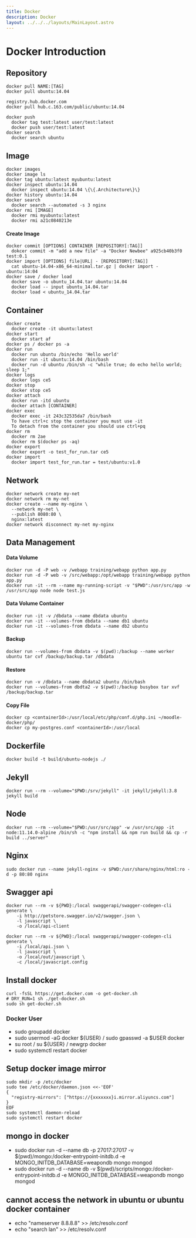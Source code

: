 ```yaml
---
title: Docker
description: Docker
layout: ../../../layouts/MainLayout.astro
---
```


# Docker Introduction

## Repository
```
docker pull NAME:[TAG] 
docker pull ubuntu:14.04

registry.hub.docker.com
docker pull hub.c.163.com/public/ubuntu:14.04

docker push
  docker tag test:latest user/test:latest
  docker push user/test:latest
docker search
  docker search ubuntu
```
## Image
```
docker images
docker image ls
docker tag ubuntu:latest myubuntu:latest
docker inspect ubuntu:14.04
  docker inspect ubuntu:14.04 \{\{.Architecture\}\}
docker history ubuntu:14.04
docker search
  docker search --automated -s 3 nginx
docker rmi [IMAGE]
  docker rmi myubuntu:latest
  docker rmi a21c0840213e
```
#### Create Image
```
docker commit [OPTIONS] CONTAINER [REPOSITORY[:TAG]]
  dokcer commit -m "add a new file" -a "Docker Newbee" a925cb40b3f0 test:0.1
docker import [OPTIONS] file|URL| - [REPOSITORY[:TAG]]
  cat ubuntu-14.04-x86_64-minimal.tar.gz | docker import - ubuntu:14:04
docker save / docker load
  docker save -o ubuntu_14.04.tar ubuntu:14.04
  docker load -- input ubuntu_14.04.tar
  docker load < ubuntu_14.04.tar
```

## Container
```
docker create
  docker create -it ubuntu:latest
docker start
  docker start af
docker ps / docker ps -a
docker run
  docker run ubuntu /bin/echo 'Hello world'
  docker run -it ubuntu:14.04 /bin/bash
  docker run -d ubuntu /bin/sh -c "while true; do echo hello world; sleep 1;"
docker logs
  docker logs ce5
docker stop
  docker stop ce5
docker attach
  docker run -itd ubuntu
  docker attach [CONTAINER]
docker exec
  docker exec -it 243c32535da7 /bin/bash
  To have ctrl+c stop the container you must use -it
  To detach from the container you should use ctrl+pq
docker rm
  docker rm 2ae
  docker rm $(docker ps -aq)
docker export
  docker export -o test_for_run.tar ce5
docker import
  docker import test_for_run.tar = test/ubuntu:v1.0
```

## Network
```
docker network create my-net
docker network rm my-net
docker create --name my-nginx \
  --network my-net \
  --publish 8080:80 \
  nginx:latest
docker network disconnect my-net my-nginx
```

## Data Management
#### Data Volume
```
docker run -d -P web -v /webapp training/webapp python app.py
docker run -d -P web -v /src/webapp:/opt/webapp training/webapp python app.py
docker run -it --rm --name my-running-script -v "$PWD":/usr/src/app -w /usr/src/app node node test.js
```
#### Data Volume Container
```
docker run -it -v /dbdata --name dbdata ubuntu
docker run -it --volumes-from dbdata --name db1 ubuntu
docker run -it --volumes-from dbdata --name db2 ubuntu
```
#### Backup
```
docker run --volumes-from dbdata -v $(pwd):/backup --name worker ubuntu tar cvf /backup/backup.tar /dbdata
```
#### Restore
```
docker run -v /dbdata --name dbdata2 ubuntu /bin/bash
docker run --volumes-from dbdta2 -v $(pwd):/backup busybox tar xvf /backup/backup.tar
```

#### Copy File
```
docker cp <containerId>:/usr/local/etc/php/conf.d/php.ini ~/moodle-docker/php/
docker cp my-postgres.conf <containerId>:/usr/local
```

## Dockerfile
```
docker build -t build/ubuntu-nodejs ./
```

## Jekyll
```
docker run --rm --volume="$PWD:/srv/jekyll" -it jekyll/jekyll:3.8 jekyll build
```

## Node
```
docker run --rm --volume="$PWD:/usr/src/app" -w /usr/src/app -it node:11.14.0-alpine /bin/sh -c "npm install && npm run build && cp -r build ../server"
```

## Nginx
```
sudo docker run --name jekyll-nginx -v $PWD:/usr/share/nginx/html:ro -d -p 80:80 nginx
```

## Swagger api
```
docker run --rm -v ${PWD}:/local swaggerapi/swagger-codegen-cli generate \
    -i http://petstore.swagger.io/v2/swagger.json \
    -l javascript \
    -o /local/api-client
	
docker run --rm -v ${PWD}:/local swaggerapi/swagger-codegen-cli generate \
    -i /local/api.json \
    -l javascript \
    -o /local/out/javascript \
    -c /local/javascript.config	
```    

## Install docker
```
curl -fsSL https://get.docker.com -o get-docker.sh
# DRY_RUN=1 sh ./get-docker.sh
sudo sh get-docker.sh
```

### Docker User
- sudo groupadd docker
- sudo usermod -aG docker ${USER} / sudo gpasswd -a $USER docker
- su root / su ${USER} / newgrp docker
- sudo systemctl restart docker

## Setup docker image mirror
```
sudo mkdir -p /etc/docker
sudo tee /etc/docker/daemon.json <<-'EOF'
{
  "registry-mirrors": ["https://{xxxxxxx}i.mirror.aliyuncs.com"]
}
EOF
sudo systemctl daemon-reload
sudo systemctl restart docker
```

## mongo in docker
- sudo docker run -d --name db -p 27017:27017 -v $(pwd)/mongo:/docker-entrypoint-initdb.d -e MONGO_INITDB_DATABASE=weapondb mongo mongod
- sudo docker run -d --name db -v $(pwd)/scripts/mongo:/docker-entrypoint-initdb.d -e MONGO_INITDB_DATABASE=weapondb mongo mongod

## cannot access the network in ubuntu or ubuntu docker container
- echo "nameserver 8.8.8.8" >> /etc/resolv.conf
- echo "search lan" >> /etc/resolv.conf